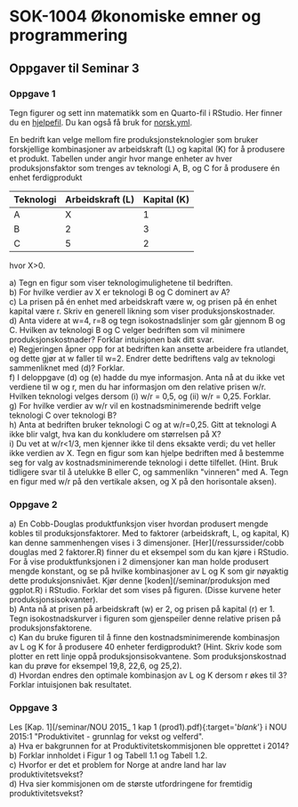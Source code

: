 # SOK-1004 Økonomiske emner og programmering

## Oppgaver til Seminar 3

### Oppgave 1
Tegn figurer og sett inn matematikk som en Quarto-fil i RStudio. Her finner du en [hjelpefil](/seminar/seminar_3_oppg_1_h23_hjelpefil.qmd). Du kan også få bruk for [norsk.yml](/norsk.yml).        

En bedrift kan velge mellom fire produksjonsteknologier som bruker forskjellige kombinasjoner av arbeidskraft (L) og kapital (K) for å produsere et produkt. 
Tabellen under angir hvor mange enheter av hver produksjonsfaktor som trenges av teknologi A, B, og C for å produsere én enhet ferdigprodukt

| Teknologi   | Arbeidskraft (L)   | Kapital (K)  | 
|----------------|----------------|-----------|
|A   | X                        | 1      | 
|B  | 2  | 3 | 
|C   | 5  | 2     | 

hvor X>0.

a) Tegn en figur som viser teknologimulighetene til bedriften.    
b) For hvilke verdier av X er teknologi B og C dominert av A?    
c) La prisen på én enhet med arbeidskraft være w, og prisen på én enhet kapital være r. Skriv en generell likning som viser produksjonskostnader.    
d) Anta videre at w=4, r=8 og tegn isokostnadslinjer som går gjennom B og C. Hvilken av teknologi B og C velger bedriften som vil minimere produksjonskostnader? Forklar intuisjonen bak ditt svar.    
e) Regjeringen åpner opp for at bedriften kan ansette arbeidere fra utlandet, og dette gjør at w faller til w=2. Endrer dette bedriftens valg av teknologi sammenliknet med (d)? Forklar.   
f) I deloppgave (d) og (e) hadde du mye informasjon. Anta nå at du ikke vet verdiene til w og r, men du har informasjon om den relative prisen w/r. Hvilken teknologi velges dersom (i) w/r = 0,5, og (ii) w/r = 0,25. Forklar.   
g) For hvilke verdier av w/r vil en kostnadsminimerende bedrift velge teknologi C over teknologi B?   
h) Anta at bedriften bruker teknologi C og at w/r=0,25. Gitt at teknologi A ikke blir valgt, hva kan du konkludere om størrelsen på X?   
i) Du vet at w/r<1/3, men kjenner ikke til dens eksakte verdi; du vet heller ikke verdien av X. Tegn en figur som kan hjelpe bedriften med å bestemme seg for valg av kostnadsminimerende teknologi i dette tilfellet. (Hint. Bruk tidligere svar til å utelukke B eller C, og sammenlikn "vinneren" med A. Tegn en figur med w/r på den vertikale aksen, og X på den horisontale aksen).  

### Oppgave 2

a) En Cobb-Douglas produktfunksjon viser hvordan produsert mengde kobles til produksjonsfaktorer. Med to faktorer (arbeidskraft, L, og kapital, K) kan denne sammenhengen vises i 3 dimensjoner. [Her](/ressurssider/cobb douglas med 2 faktorer.R) finner du et eksempel som du kan kjøre i RStudio. For å vise produktfunksjonen i 2 dimensjoner kan man holde produsert mengde konstant, og se på hvilke kombinasjoner av L og K som gir nøyaktig dette produksjonsnivået. Kjør denne [koden](/seminar/produksjon med ggplot.R) i RStudio. Forklar det som vises på figuren. (Disse kurvene heter produksjonsisokvanter).      
b) Anta nå at prisen på arbeidskraft (w) er 2, og prisen på kapital (r) er 1. Tegn isokostnadskurver i figuren som gjenspeiler denne relative prisen på produksjonsfaktorene.     
c) Kan du bruke figuren til å finne den kostnadsminimerende kombinasjon av L og K for å produsere 40 enheter ferdigprodukt? 
(Hint. Skriv kode som plotter en rett linje oppå produksjonsisokvantene. Som produksjonskostnad kan du prøve for eksempel 19,8, 22,6, og 25,2).   
d) Hvordan endres den optimale kombinasjon av L og K dersom r økes til 3? Forklar intuisjonen bak resultatet.

### Oppgave 3

Les [Kap. 1](/seminar/NOU 2015_ 1 kap 1 (prod1).pdf){:target='_blank_'} i NOU 2015:1 "Produktivitet - grunnlag for vekst og velferd".    
a) Hva er bakgrunnen for at Produktivitetskommisjonen ble opprettet i 2014?      
b) Forklar innholdet i Figur 1 og Tabell 1.1 og Tabell 1.2.   
c) Hvorfor er det et problem for Norge at andre land har lav produktivitetsvekst?   
d) Hva sier kommisjonen om de største utfordringene for fremtidig produktivitetsvekst?    





